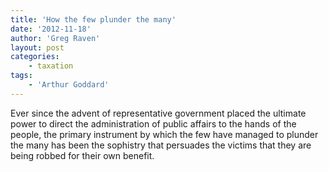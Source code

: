 ```yaml
---
title: 'How the few plunder the many'
date: '2012-11-18'
author: 'Greg Raven'
layout: post
categories:
    - taxation
tags:
    - 'Arthur Goddard'
---
```


Ever since the advent of representative government placed the ultimate power to direct the administration of public affairs to the hands of the people, the primary instrument by which the few have managed to plunder the many has been the sophistry that persuades the victims that they are being robbed for their own benefit.